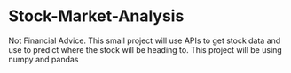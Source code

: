 # Stock-Market-Analysis
Not Financial Advice. This small project will use APIs to get stock data and use to predict where the stock will be heading to. This project will be using numpy and pandas
